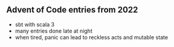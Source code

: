 ## Advent of Code entries from 2022

- sbt with scala 3
- many entries done late at night
- when tired, panic can lead to reckless acts and mutable state

